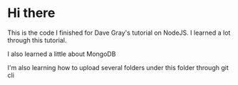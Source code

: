 # Hi there

This is the code I finished for Dave Gray's tutorial on NodeJS.
I learned a lot through this tutorial.

I also learned a little about MongoDB

I'm also learning how to upload several folders under this folder through git cli
